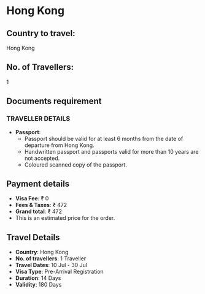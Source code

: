 # Hong Kong

## Country to travel:
Hong Kong

## No. of Travellers:
1

## Documents requirement

### TRAVELLER DETAILS

- **Passport**:
  - Passport should be valid for at least 6 months from the date of departure from Hong Kong.
  - Handwritten passport and passports valid for more than 10 years are not accepted.
  - Coloured scanned copy of the passport.

## Payment details

- **Visa Fee**: ₹ 0
- **Fees & Taxes**: ₹ 472
- **Grand total**: ₹ 472
- This is an estimated price for the order.

## Travel Details

- **Country**: Hong Kong
- **No. of travellers**: 1 Traveller
- **Travel Dates**: 10 Jul - 30 Jul
- **Visa Type**: Pre-Arrival Registration
- **Duration**: 14 Days
- **Validity**: 180 Days
